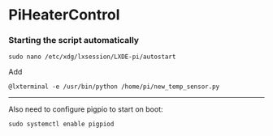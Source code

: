 # PiHeaterControl


### Starting the script automatically

`sudo nano /etc/xdg/lxsession/LXDE-pi/autostart`

Add

`@lxterminal -e /usr/bin/python /home/pi/new_temp_sensor.py`

---

Also need to configure pigpio to start on boot:

`sudo systemctl enable pigpiod`
